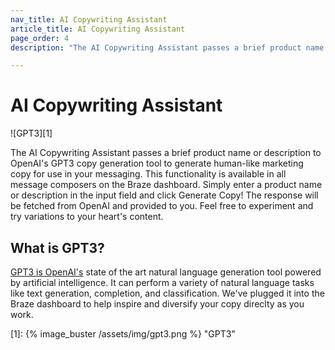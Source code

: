 ```yaml
---
nav_title: AI Copywriting Assistant
article_title: AI Copywriting Assistant
page_order: 4
description: "The AI Copywriting Assistant passes a brief product name or description to OpenAI's GPT3 copy generation tool to generate human-like marketing copy for use in your messaging."

---
```


# AI Copywriting Assistant

![GPT3][1]

The AI Copywriting Assistant passes a brief product name or description to OpenAI's GPT3 copy generation tool to generate human-like marketing copy for use in your messaging. This functionality is available in all message composers on the Braze dashboard. Simply enter a product name or description in the input field and click Generate Copy! The response will be fetched from OpenAI and provided to you. Feel free to experiment and try variations to your heart's content.

## What is GPT3?

[GPT3 is OpenAI's](https://openai.com/blog/gpt-3-apps/) state of the art natural language generation tool powered by artificial intelligence. It can perform a variety of natural language tasks like text generation, completion, and classification. We've plugged it into the Braze dashboard to help inspire and diversify your copy direclty as you work.


[1]: {% image_buster /assets/img/gpt3.png %} "GPT3"

